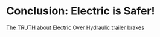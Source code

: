 # Conclusion: Electric is Safer!
[The TRUTH about Electric Over Hydraulic trailer brakes](https://youtu.be/zGcjd_z07b8)
